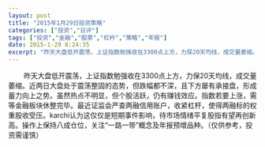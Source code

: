 ```yaml
---
layout: post
title: "2015年1月29日投资策略"
categories: ["投资","日评"]
tags: ["投资","金融","股票","杠杆","策略","年报"]
date: 2015-1-29 8:24:35
excerpt: "昨天大盘低开震荡，上证指数勉强收在3300点上方，力保20天均线，成交量萎缩。近两日大盘处于震荡整固……"
---
```

&nbsp;&nbsp;&nbsp;&nbsp;&nbsp;&nbsp;&nbsp;&nbsp;昨天大盘低开震荡，上证指数勉强收在3300点上方，力保20天均线，成交量萎缩。近两日大盘处于震荡整固的态势，但跌幅都不深，且下方屡有承接盘，形成蓄力向上之势。虽然热点不明显，但个股活跃，仍有赚钱效应。指数若要上涨，需等金融板块休整完毕。最近证监会严查两融信用账户，收紧杠杆，使得两融标的权重股收受压。karchi认为这仅仅是短期事件影响，待市场情绪平复股指有望再创新高。操作上保持八成仓位，关注“一路一带”概念及年报预增品种。（仅供参考，投资需谨慎）
